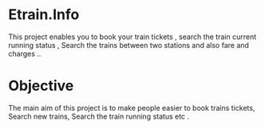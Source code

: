 # Etrain.Info
This project enables you to book your train tickets , search the train current running status , Search the trains between two stations and also fare and charges ..

# Objective
The main aim of this project is to make people easier to book trains tickets, Search new trains, Search the train running status etc . 


